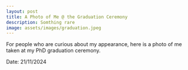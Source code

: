 ```yaml
---
layout: post
title: A Photo of Me @ the Graduation Ceremony
description: Somthing rare
image: assets/images/graduation.jpeg
---
```

For people who are curious about my appearance, here is a photo of me taken at my PhD graduation ceremony.

Date: 21/11/2024